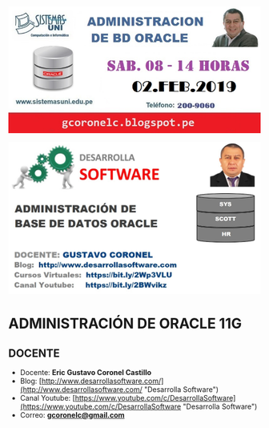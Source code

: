 ![ADMINISTRACION DE BD ORACLE](https://raw.githubusercontent.com/gcoronelc/SISTUNI-ORACLE-ADM-002/master/Img/ORA-ADM-002B.JPG)

![ADMINISTRACIÓN DE ORACLE 11G](https://raw.githubusercontent.com/gcoronelc/ORACLE-ADM-11G/master/img/ora_adm.jpg)

# ADMINISTRACIÓN DE ORACLE 11G #



## DOCENTE ##

- Docente: **Eric Gustavo Coronel Castillo**
- Blog: [http://www.desarrollasoftware.com/](http://www.desarrollasoftware.com/ "Desarrolla Software")
- Canal Youtube: [https://www.youtube.com/c/DesarrollaSoftware](https://www.youtube.com/c/DesarrollaSoftware "Desarrolla Software")
- Correo: **gcoronelc@gmail.com**


